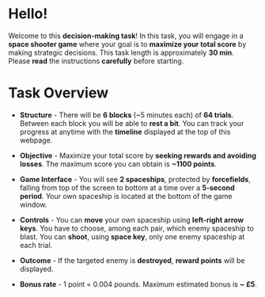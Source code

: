 # Hello!
Welcome to this **decision-making task**! In this task, you will engage in a **space shooter game** where your goal is to **maximize your total score** by making strategic decisions. This task length is approximately **30 min**. Please **read** the instructions **carefully** before starting.

# Task Overview

* **Structure** - There will be **6 blocks** (~5 minutes each) of **64 trials**. Between each block you will be able to **rest a bit**. You can track your progress at anytime with the **timeline** displayed at the top of this webpage.

* **Objective** -  Maximize your total score by **seeking rewards and avoiding losses**. The maximum score you can obtain is **~1100 points**.

* **Game Interface** - You will see **2 spaceships**, protected  by **forcefields**, falling from top of the screen to bottom at a time over a **5-second period**. Your own spaceship is located at the bottom of the game window.

* **Controls** - You can **move** your own spaceship using **left-right arrow keys**.  You have to choose, among each pair, which enemy spaceship to blast. You can **shoot**, using **space key**, only one enemy spaceship at each trial.

* **Outcome** - If the targeted enemy is **destroyed**, **reward points** will be displayed. 

* **Bonus rate** - 1 point = 0.004 pounds. Maximum estimated bonus is **~ £5**.

<!---
display=flex 
--->

